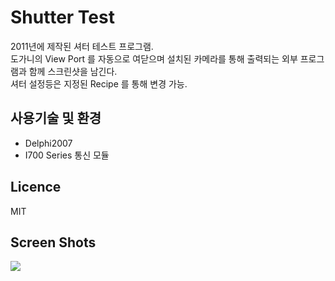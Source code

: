 # Shutter Test
2011년에 제작된 셔터 테스트 프로그램.  
도가니의 View Port 를 자동으로 여닫으며 설치된 카메라를 통해 출력되는 외부 프로그램과 함께 스크린샷을 남긴다.  
셔터 설정등은 지정된 Recipe 를 통해 변경 가능.

## 사용기술 및 환경
* Delphi2007
* I700 Series 통신 모듈

## Licence
MIT

## Screen Shots
![](https://github.com/thesoncriel/shutter-test/blob/master/screenshots/001.png)
